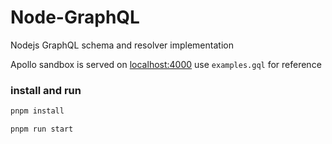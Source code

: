 # Node-GraphQL

Nodejs GraphQL schema and resolver implementation

Apollo sandbox is served on [localhost:4000](http://localhost:4000/) use `examples.gql` for reference

### install and run
```bash
pnpm install
```

```bash
pnpm run start
```

